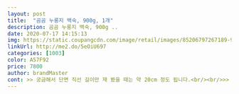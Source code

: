 ```yaml
---
layout: post 
title:  "곰곰 누룽지 백숙, 900g, 1개" 
description: 곰곰 누룽지 백숙, 900g ..
date: 2020-07-17 14:15:13 
img: https://static.coupangcdn.com/image/retail/images/85206797267189-988b4001-8059-4a9a-b30a-f71764b6bf38.jpg 
linkUrl: http://me2.do/5eOiU697 
categories: [1003] 
color: A57F92 
price: 7800 
author: brandMaster 
cont: >> 궁금해서 단면 직선 길이만 재 봤을 때는 약 20cm 정도 됩니다.<br/><br/>>> 누룽지가 너무 떡져 있고, 양이 적어서 이 부분은 개선되면 좋겠습니다.<br/><br/>>> 다만 닭 가슴 쪽 살을 먹을 때, 역하지 않은 약간의 닭 비린내가 납니다.<br/> 후추로 잡을 수 있는 정도입니다.<br/><br/>>> 닭만 먹으면 아 뭔가 아쉬운데’이고, 남은 국물에 밥 말아 먹으면 그제서야 든든합니다.<br/><br/>>> 백숙으로 익혀질 때 푹 고아져서 그런 것 같은데, 씹어서 삼킬 수 있는 정도입니다.<br/><br/>>> 조리하는 데 약 10분 걸렸습니다.<br/><br/>>> 조리할 때 푹 삶은 것도 아닌데, 닭 뼈가 그냥 스스슥 바스러집니다.<br/><br/>>> 집 근처 삼계탕 전문점에서 배달시키면 1시간 넘게 걸리는데요.<br/> 배고프고 지칠 때는 기다리는 것도 지쳐서 빠르게 먹을 수 있는 이 제품을 찾게 되더군요.<br/><br/>>> 취향에 맞게 소금, 후추를 뿌리거나, 김치 국물을 넣어 간을 맞춰 먹기 좋습니다.<br/><br/>>> 친하게 지내는 남자 사람은 2팩을 먹더니 배부르다고 하더군요.<br/><br/>>> 패키지 안에 있는 국물을 봤을 때 양이 적어 보였는데, 그릇에 따라놓으면 생각보다 꽤 많습니다.<br/><br/><br/> - 1팩은 여성 1분이 먹기 좋은 양입니다.<br/><br/><br/> - 삶은 소면 + 파 + 버섯’을 넣고 닭 국수를 하니 맛있어서 흡입했습니다.<br/><br/><br/> - 국수가 귀찮으면 푼 계란 + 찬 밥’을 넣고 죽을 해서 먹는 것을 추천합니다.<br/><br/><br/> - 내용물은 속이 채워진 닭 + 국물’로 어찌 보면 단출합니다.<br/><br/> 
---
```

 